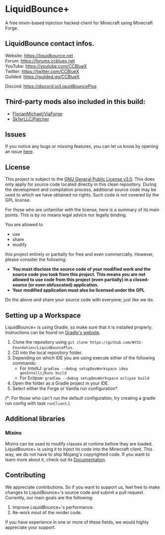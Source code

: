 # LiquidBounce+
A free mixin-based injection hacked-client for Minecraft using Minecraft Forge.

## LiquidBounce contact infos.
Website: https://liquidbounce.net \
Forum: https://forums.ccbluex.net \
YouTube: https://youtube.com/CCBlueX \
Twitter: https://twitter.com/CCBlueX \
Guilded: https://guilded.gg/CCBlueX

Discord: https://discord.io/LiquidBouncePlus

## Third-party mods also included in this build:
- [FlorianMichael/ViaForge](https://github.com/FlorianMichael/ViaForge/)
- [Sk1erLLC/Patcher](https://github.com/Sk1erLLC/Patcher/)

## Issues
If you notice any bugs or missing features, you can let us know by opening an issue [here](https://github.com/WYSI-Foundation/LiquidBouncePlus/issues).

## License
This project is subject to the [GNU General Public License v3.0](LICENSE). This does only apply for source code located directly in this clean repository. During the development and compilation process, additional source code may be used to which we have obtained no rights. Such code is not covered by the GPL license.

For those who are unfamiliar with the license, here is a summary of its main points. This is by no means legal advice nor legally binding.

You are allowed to
- use
- share
- modify

this project entirely or partially for free and even commercially. However, please consider the following:

- **You must disclose the source code of your modified work and the source code you took from this project. This means you are not allowed to use code from this project (even partially) in a closed-source (or even obfuscated) application.**
- **Your modified application must also be licensed under the GPL** 

Do the above and share your source code with everyone; just like we do.

## Setting up a Workspace
LiquidBounce+ is using Gradle, so make sure that it is installed properly. Instructions can be found on [Gradle's website](https://gradle.org/install/).
1. Clone the repository using `git clone https://github.com/WYSI-Foundation/LiquidBouncePlus`. 
2. CD into the local repository folder.
3. Depending on which IDE you are using execute either of the following commands:
    - For IntelliJ: `gradlew --debug setupDevWorkspace idea genIntellijRuns build`
    - For Eclipse: `gradlew --debug setupDevWorkspace eclipse build`
4. Open the folder as a Gradle project in your IDE.
5. Select either the Forge or Vanilla run configuration*.

(*: For those who can't run the default configuration, try creating a gradle run config with task `runClient`.)

## Additional libraries
### Mixins
Mixins can be used to modify classes at runtime before they are loaded. LiquidBounce+ is using it to inject its code into the Minecraft client. This way, we do not have to ship Mojang's copyrighted code. If you want to learn more about it, check out its [Documentation](https://docs.spongepowered.org/5.1.0/en/plugin/internals/mixins.html).

## Contributing

We appreciate contributions. So if you want to support us, feel free to make changes to LiquidBounce+'s source code and submit a pull request. Currently, our main goals are the following:
1. Improve LiquidBounce+'s performance.
2. Re-work most of the render code.

If you have experience in one or more of these fields, we would highly appreciate your support.

